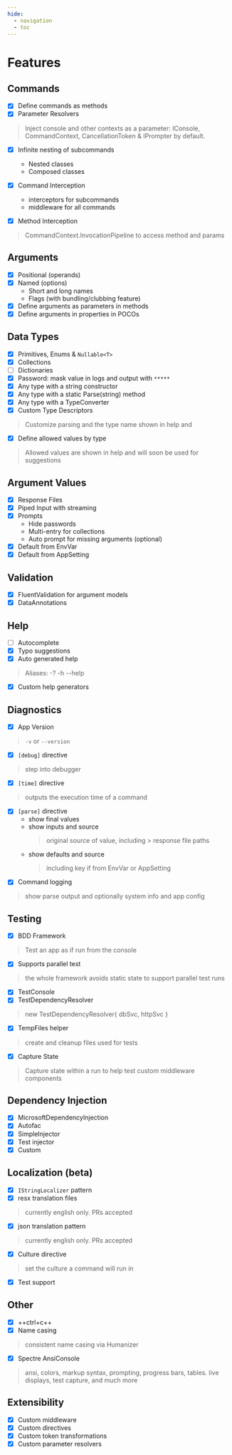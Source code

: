 ```yaml
---
hide:
  - navigation
  - toc
---
```


<style>
  .md-typeset h1 {
    margin-bottom: 0
  }
</style>

# Features

<div markdown="1" id="features-page">
<div markdown="1">

## Commands

- [x] Define commands as methods
- [x] Parameter Resolvers
> Inject console and other contexts as a parameter: IConsole, CommandContext, CancellationToken & IPrompter by default.

- [x] Infinite nesting of subcommands
    - Nested classes
    - Composed classes

- [x] Command Interception
    - interceptors for subcommands 
    - middleware for all commands

- [x] Method Interception
> CommandContext.InvocationPipeline to access method and params

## Arguments

- [x] Positional (operands)
- [x] Named (options)
    - Short and long names
    - Flags (with bundling/clubbing feature)
- [x] Define arguments as parameters in methods
- [x] Define arguments in properties in POCOs

## Data Types

- [x] Primitives, Enums & `Nullable<T>`
- [x] Collections
- [ ] Dictionaries
- [x] Password: mask value in logs and output with `*****`
- [x] Any type with a string constructor
- [x] Any type with a static Parse(string) method
- [x] Any type with a TypeConverter
- [x] Custom Type Descriptors
> Customize parsing and the type name shown in help and
- [x] Define allowed values by type
> Allowed values are shown in help and will soon be used for suggestions

## Argument Values

- [x] Response Files
- [x] Piped Input with streaming
- [x] Prompts
    - Hide passwords
    - Multi-entry for collections
    - Auto prompt for missing arguments (optional)
- [x] Default from EnvVar
- [x] Default from AppSetting

## Validation	
   
- [x] FluentValidation for argument models 
- [x] DataAnnotations

## Help	
- [ ] Autocomplete
- [x] Typo suggestions
- [x] Auto generated help
> Aliases: -? -h --help
- [x] Custom help generators

</div>
<div markdown="1">

## Diagnostics	
- [x] App Version
> `-v` or `--version`
- [x] `[debug]` directive
> step into debugger
- [x] `[time]` directive
> outputs the execution time of a command
- [x] `[parse]` directive
    - show final values
    - show inputs and source
      > original source of value, including > response file paths
    - show defaults and source
      > including key if from EnvVar or AppSetting
- [x] Command logging
> show parse output and optionally system info and app config

## Testing

- [x] BDD Framework
> Test an app as if run from the console
- [x] Supports parallel test
> the whole framework avoids static state to support parallel test runs
- [x] TestConsole
- [x] TestDependencyResolver
> new TestDependencyResolver{ dbSvc, httpSvc }
- [x] TempFiles helper
> create and cleanup files used for tests
- [x] Capture State
> Capture state within a run to help test custom middleware components

## Dependency Injection

- [x] MicrosoftDependencyInjection
- [x] Autofac
- [x] SimpleInjector
- [x] Test injector
- [x] Custom

## Localization (beta)

- [x] `IStringLocalizer` pattern
- [x] resx translation files
> currently english only. PRs accepted
- [x] json translation pattern
> currently english only. PRs accepted
- [x] Culture directive
> set the culture a command will run in
- [x] Test support

## Other

- [x] ++ctrl+c++
- [x] Name casing
> consistent name casing via Humanizer
- [x] Spectre AnsiConsole
> ansi, colors, markup syntax, prompting, progress bars, tables. live displays, test capture, and much more

## Extensibility

- [x] Custom middleware
- [x] Custom directives
- [x] Custom token transformations
- [x] Custom parameter resolvers

</div>
</div>
